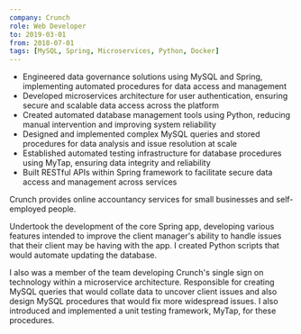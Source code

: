 ```yaml
---
company: Crunch
role: Web Developer
to: 2019-03-01
from: 2018-07-01
tags: [MySQL, Spring, Microservices, Python, Docker]
---
```


<!--action-points-->

- Engineered data governance solutions using MySQL and Spring, implementing automated procedures for data access and management
- Developed microservices architecture for user authentication, ensuring secure and scalable data access across the platform
- Created automated database management tools using Python, reducing manual intervention and improving system reliability
- Designed and implemented complex MySQL queries and stored procedures for data analysis and issue resolution at scale
- Established automated testing infrastructure for database procedures using MyTap, ensuring data integrity and reliability
- Built RESTful APIs within Spring framework to facilitate secure data access and management across services

<!--prose-->

Crunch provides online accountancy services for small businesses and self-employed people.

Undertook the development of the core Spring app, developing various features intended to improve the client manager's ability to handle issues that their client may be having with the app. I created Python scripts that would automate updating the database.

I also was a member of the team developing Crunch's single sign on technology within a microservice architecture. Responsible for creating MySQL queries that would collate data to uncover client issues and also design MySQL procedures that would fix more widespread issues. I also introduced and implemented a unit testing framework, MyTap, for these procedures.
